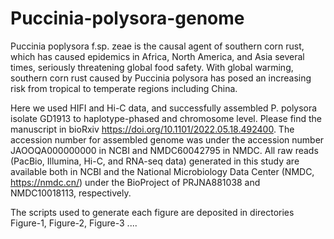 # Puccinia-polysora-genome
Puccinia poplysora f.sp. zeae is the causal agent of southern corn rust, which has caused epidemics in Africa, North America, and Asia several times, seriously threatening global food safety. With global warming, southern corn rust caused by Puccinia polysora has posed an increasing risk from tropical to temperate regions including China.

Here we used HIFI and Hi-C data, and successfully assembled P. polysora isolate GD1913 to haplotype-phased and chromosome level.  Please find the manuscript in bioRxiv https://doi.org/10.1101/2022.05.18.492400.  The accession number for assembled genome was under the accession number JAOOQA000000000 in NCBI and NMDC60042795 in NMDC.  All raw reads (PacBio, Illumina, Hi-C, and RNA-seq data) generated in this study are available both in NCBI and the National Microbiology Data Center (NMDC, https://nmdc.cn/) under the BioProject of PRJNA881038 and NMDC10018113, respectively.

The scripts used to generate each figure are deposited in directories Figure-1, Figure-2, Figure-3 ....
